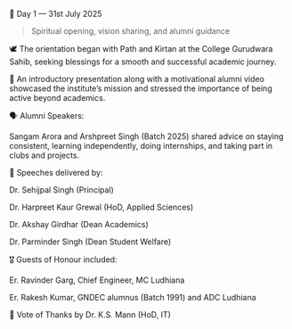📍 Day 1 — 31st July 2025

> Spiritual opening, vision sharing, and alumni guidance



🕊️ The orientation began with Path and Kirtan at the College Gurudwara Sahib, seeking blessings for a smooth and successful academic journey.

🎥 An introductory presentation along with a motivational alumni video showcased the institute’s mission and stressed the importance of being active beyond academics.

🗣️ Alumni Speakers:

Sangam Arora and Arshpreet Singh (Batch 2025) shared advice on staying consistent, learning independently, doing internships, and taking part in clubs and projects.


👥 Speeches delivered by:

Dr. Sehijpal Singh (Principal)

Dr. Harpreet Kaur Grewal (HoD, Applied Sciences)

Dr. Akshay Girdhar (Dean Academics)

Dr. Parminder Singh (Dean Student Welfare)


🎖️ Guests of Honour included:

Er. Ravinder Garg, Chief Engineer, MC Ludhiana

Er. Rakesh Kumar, GNDEC alumnus (Batch 1991) and ADC Ludhiana


🎤 Vote of Thanks by Dr. K.S. Mann (HoD, IT)

